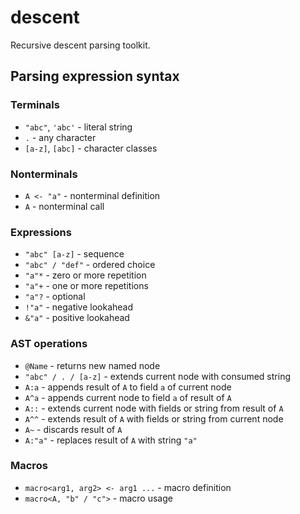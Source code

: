 # descent

Recursive descent parsing toolkit.

## Parsing expression syntax

### Terminals

* `"abc"`, `'abc'` - literal string
* `.` - any character
* `[a-z]`, `[abc]` - character classes

### Nonterminals

* `A <- "a"` - nonterminal definition
* `A` - nonterminal call

### Expressions

* `"abc" [a-z]` - sequence
* `"abc" / "def"` - ordered choice
* `"a"*` - zero or more repetition
* `"a"+` - one or more repetitions
* `"a"?` - optional
* `!"a"` - negative lookahead
* `&"a"` - positive lookahead

### AST operations

* `@Name` - returns new named node
* `"abc" / . / [a-z]` - extends current node with consumed string
* `A:a` - appends result of `A` to field `a` of current node
* `A^a` - appends current node to field `a` of result of `A`
* `A::` - extends current node with fields or string from result of `A`
* `A^^` - extends result of `A` with fields or string from current node
* `A~` - discards result of `A`
* `A:"a"` - replaces result of `A` with string `"a"`

### Macros

* `macro<arg1, arg2> <- arg1 ...` - macro definition
* `macro<A, "b" / "c">` - macro usage
